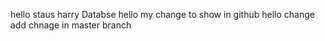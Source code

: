 
hello staus 
harry Databse
hello my change to show in github
hello change
add chnage in master branch
